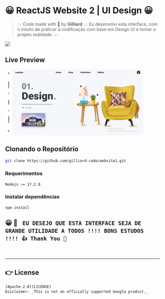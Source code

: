 # 😀 ReactJS Website 2 | UI Design 😀

> `::` Code made with 💓 by **Gilliard** `::`
> Eu desenvolvi esta interface, com o intuito de práticar a codificação com base em Design UI e tornar o projeto realidade. `::`

<div>
    <img src="https://logospng.org/download/react/logo-react-1024.png" style="width: 100px" />
</div>

## Live Preview

<img src="https://github.com/gilliard-code/website3/blob/main/printscreen.PNG" style="width: 450px" />

## Clonando o Repositório

```bash
git clone https://github.com/gilliard-code/website1.git
```

### Requerimentos

```bash
Nodejs >= 17.2.0
```

### Instalar dependências

```bash
npm install
```

## 😀 💓 ` EU DESEJO QUE ESTA INTERFACE SEJA DE GRANDE UTILIDADE A TODOS !!!! BONS ESTUDOS !!!! 👍 Thank You 🤝`

<br>

---

## 👉 License

```
[Apache-2.0](LICENSE)
Disclaimer: _This is not an officially supported Google product._
```
